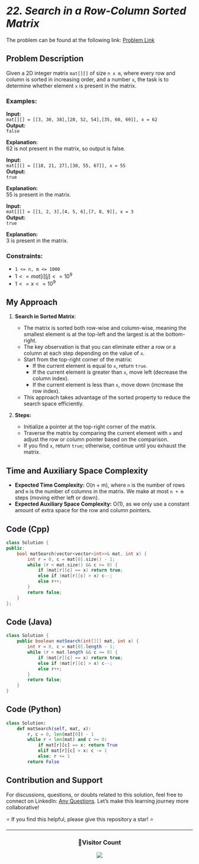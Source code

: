 # _22. Search in a Row-Column Sorted Matrix_

The problem can be found at the following link: [Problem Link](https://www.geeksforgeeks.org/problems/search-in-a-matrix17201720/1)

## Problem Description

Given a 2D integer matrix `mat[][]` of size `n x m`, where every row and column is sorted in increasing order, and a number `x`, the task is to determine whether element `x` is present in the matrix.

### Examples:

**Input:**  
`mat[][] = [[3, 30, 38],[20, 52, 54],[35, 60, 69]], x = 62`  
**Output:**  
`false`

**Explanation:**  
62 is not present in the matrix, so output is false.

**Input:**  
`mat[][] = [[18, 21, 27],[38, 55, 67]], x = 55`  
**Output:**  
`true`

**Explanation:**  
55 is present in the matrix.

**Input:**  
`mat[][] = [[1, 2, 3],[4, 5, 6],[7, 8, 9]], x = 3`  
**Output:**  
`true`

**Explanation:**  
3 is present in the matrix.

### Constraints:

- `1 <= n, m <= 1000`
- $`1 <= mat[i][j] <= 10^9`$
- $`1<= x <= 10^9`$

## My Approach

1. **Search in Sorted Matrix**:

   - The matrix is sorted both row-wise and column-wise, meaning the smallest element is at the top-left and the largest is at the bottom-right.
   - The key observation is that you can eliminate either a row or a column at each step depending on the value of `x`.
   - Start from the top-right corner of the matrix:
     - If the current element is equal to `x`, return `true`.
     - If the current element is greater than `x`, move left (decrease the column index).
     - If the current element is less than `x`, move down (increase the row index).
   - This approach takes advantage of the sorted property to reduce the search space efficiently.

2. **Steps:**
   - Initialize a pointer at the top-right corner of the matrix.
   - Traverse the matrix by comparing the current element with `x` and adjust the row or column pointer based on the comparison.
   - If you find `x`, return `true`; otherwise, continue until you exhaust the matrix.

## Time and Auxiliary Space Complexity

- **Expected Time Complexity:** O(n + m), where `n` is the number of rows and `m` is the number of columns in the matrix. We make at most `n + m` steps (moving either left or down).
- **Expected Auxiliary Space Complexity:** O(1), as we only use a constant amount of extra space for the row and column pointers.

## Code (Cpp)

```cpp
class Solution {
public:
    bool matSearch(vector<vector<int>>& mat, int x) {
        int r = 0, c = mat[0].size() - 1;
        while (r < mat.size() && c >= 0) {
            if (mat[r][c] == x) return true;
            else if (mat[r][c] > x) c--;
            else r++;
        }
        return false;
    }
};
```

## Code (Java)

```java
class Solution {
    public boolean matSearch(int[][] mat, int x) {
        int r = 0, c = mat[0].length - 1;
        while (r < mat.length && c >= 0) {
            if (mat[r][c] == x) return true;
            else if (mat[r][c] > x) c--;
            else r++;
        }
        return false;
    }
}
```

## Code (Python)

```python
class Solution:
    def matSearch(self, mat, x):
        r, c = 0, len(mat[0]) - 1
        while r < len(mat) and c >= 0:
            if mat[r][c] == x: return True
            elif mat[r][c] > x: c -= 1
            else: r += 1
        return False
```

## Contribution and Support

For discussions, questions, or doubts related to this solution, feel free to connect on LinkedIn: [Any Questions](https://www.linkedin.com/in/patel-hetkumar-sandipbhai-8b110525a/). Let’s make this learning journey more collaborative!

⭐ If you find this helpful, please give this repository a star! ⭐

---

<div align="center">
  <h3><b>📍Visitor Count</b></h3>
</div>

<p align="center">
  <img src="https://visitor-badge.laobi.icu/badge?page_id=Hunterdii.GeeksforGeeks-POTD" />
</p>
